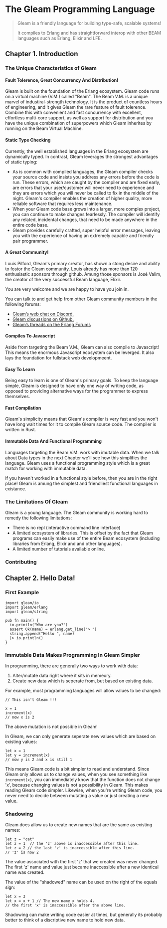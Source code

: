 # The Gleam Programming Language

>Gleam is a friendly language for building type-safe, scalable systems!
>
>It compiles to Erlang and has straightforward interop with other BEAM languages such as Erlang, Elixir and LFE.    

## Chapter 1. Introduction

### The Unique Characteristics of Gleam

#### Fault Tolerence, Great Concurrency And Distribution!

Gleam is built on the foundation of the Erlang ecosystem.  Gleam code runs on a virtual machine (V.M.) called "Beam".  The Beam V.M. is a unique marvel of industiral-strength technology.  It is the product of countless hours of engineering, and it gives Gleam the rare feature of fault tolerence.  Combine this with convenient and fast concurrency with excellent, effortless multi-core support, as well as support for distribution and you have the unique combination of superpowers which Gleam inherites by running on the Beam Virtual Machine. 

#### Static Type Checking

Currently, the well established languages in the Erlang ecosystem are dynamically typed. In contrast, Gleam leverages the strongest advantages of static typing:
- As is common with compiled languages, the Gleam compiler checks your source code and insists you address any errors before the code is run. These errors, which are caught by the compiler and are fixed early, are errors that your user/customer will never need to experience and they are errors which you will never be called to fix in the middle of the night. Gleam's compiler enables the creation of higher quality, more reliable software that requires less maintenance.
- When your Gleam code base grows into a larger, more complex project, you can continue to make changes fearlessly. The compiler will identify any related, incidental changes, that need to be made anywhere in the entire code base.
- Gleam provides carefully crafted, super helpful error messages, leaving you with the experience of having an extremely capable and friendly pair programmer.

#### A Great Community!

Louis Pilford, Gleam's primary creator, has shown a stong desire and ability to fostor the Gleam community. Louis already has more than 120 enthusiastic sponsors through github. Amung those sponsors is José Valim, the creator of the very successful Beam language, Elixir.

You are very welcome and we are happy to have you join in.

You can talk to and get help from other Gleam community members in the following forums: 
- [Gleam’s web chat on Discord.](https://discord.gg/Fm8Pwmy)
- [Gleam discussions on Github.](https://github.com/gleam-lang/gleam/discussions)
- [Gleam’s threads on the Erlang Forums](https://erlangforums.com/gleam)

#### Compiles To Javascript

Aside from targeting the Beam V.M., Gleam can also compile to Javascript! This means the enormous Javascript ecosystem can be leverged. It also lays the foundation for fullstack web developmeent.

#### Easy To Learn

Being easy to learn is one of Gleam's primary goals.  To keep the language simple, Gleam is designed to have only one way of writing code, as opposed to providing alternative ways for the programmer to express themselves.

#### Fast Compilation

Gleam's simplicity means that Gleam's compiler is very fast and you won't have long wait times for it to compile Gleam source code. The compiler is written in Rust.

#### Immutable Data And Functional Programming

Languages targeting the Beam V.M. work with imutable data. When we talk about Data types in the next Chapter we'll see how this simplifies the language.  Gleam uses a functional programming style which is a great match for working with immutable data.

If you haven't worked in a functional style before, then you are in the right place! Gleam is amung the simplest and friendliest functional languages in existance.

### The Limitations Of Gleam
Gleam is a young language. The Gleam community is working hard to remedy the following limitations:
- There is no repl (interactive command line interface)
- A limited ecosystem of libraries. This is offset by the fact that Gleam programs can easily make use of the entire Beam ecosystem (including libraries from Erlang, Elixir and and other languages).
- A limited number of tutorials available online.

### Contributing

## Chapter 2. Hello Data!

### First Example

```
import gleam/io
import gleam/erlang
import gleam/string

pub fn main() {
  io.println("Who are you?")
  assert Ok(name) = erlang.get_line("> ")
  string.append("Hello ", name)
  |> io.println()
}
```

### Immutable Data Makes Programming In Gleam Simpler

In programming, there are generally two ways to work with data:
1. Alter/mutate data right where it sits in memeory.
2. Create new data which is seperate from, but based on existing data. 

For example, most programming languages will allow values to be changed:

```
// This isn't Gleam !!!

x = 1
increment(x)
// now x is 2
```

The above mutation is not possible in Gleam!

In Gleam, we can only generate seperate new values which are based on existing values:

```
let x = 1
let y = increment(x)
// now y is 2 and x is still 1
```

This means Gleam code is a bit simpler to read and understand. Since Gleam only allows us to change values, when you see something like `increment(x)`, you can immediately know that the function does not change 'x', because changing values is not a possibility in Gleam. This makes reading Gleam code simpler. Likewise, when you're writing Gleam code, you never need to decide between mutating a value or just creating a new value.

### Shadowing

Gleam does allow us to create new names that are the same as existing names:
```
let z = "cat"
let z = 1  // the 'z' above is inaccessible after this line.
let z = 2 // the last 'z' is inaccessible after this line.
// 'z' is now 2
```
The value associated with the first 'z' that we created was never changed.  The first 'z' name and value just became inaccessible after a new identical name was created.

The value of the "shadowed" name can be used on the right of the equals sign:
 ```
let x = 3
let x = x + 1 // The new name x holds 4.
// the first 'x' is inaccessible after the above line.
```

Shadowing can make writing code easier at times, but generally its probably better to think of a discriptive new name to hold new data.

